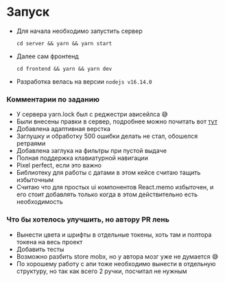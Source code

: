 # Запуск

- Для начала необходимо запустить сервер
    ```
    cd server && yarn && yarn start
    ```
- Далее сам фронтенд
    ```
    cd frontend && yarn && yarn dev
    ```

- Разработка велась на версии `nodejs v16.14.0`

### Комментарии по заданию 

- У сервера yarn.lock был с реджестри ависейлса 😅
- Были внесены правки в сервер, подробнее можно почитать вот [тут](https://github.com/Mokss/b2b-frontend-task/blob/test-task-branch/server/src/main.ts#L40-L43)
- Добавлена адаптивная верстка
- Заглушку и обработку 500 ошибки делать не стал, обошелся ретраями
- Добавлена заглука на фильтры при пустой выдаче
- Полная поддержка клавиатурной навигации
- Pixel perfect, если это важно
- Библиотеку для работы с датами в этом кейсе считаю тащить избыточным
- Считаю что для простых ui компонентов React.memo избыточен, и его стоит добавлять только когда в этом действительно есть необходимость  

### Что бы хотелось улучшить, но автору PR лень

- Вынести цвета и шрифты в отдельные токены, хоть там и полтора токена на весь проект
- Добавить тесты
- Возможно разбить store mobx, но у автора мозг уже не думается 😅
- По хорошему работу с апи тоже необходимо вынести в отдельную структуру, но так как всего 2 ручки, посчитал не нужным